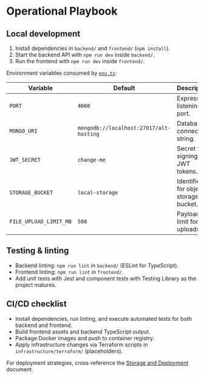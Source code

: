 # Operational Playbook

## Local development

1. Install dependencies in `backend/` and `frontend/` (`npm install`).
2. Start the backend API with `npm run dev` inside `backend/`.
3. Run the frontend with `npm run dev` inside `frontend/`.

Environment variables consumed by [`env.ts`](../backend/src/config/env.ts):

| Variable | Default | Description |
|----------|---------|-------------|
| `PORT` | `4000` | Express listening port. |
| `MONGO_URI` | `mongodb://localhost:27017/alt-hosting` | Database connection string. |
| `JWT_SECRET` | `change-me` | Secret for signing JWT tokens. |
| `STORAGE_BUCKET` | `local-storage` | Identifier for object storage bucket. |
| `FILE_UPLOAD_LIMIT_MB` | `500` | Payload limit for file uploads. |

## Testing & linting

- Backend linting: `npm run lint` in `backend/` (ESLint for TypeScript).
- Frontend linting: `npm run lint` in `frontend/`.
- Add unit tests with Jest and component tests with Testing Library as the project matures.

## CI/CD checklist

- Install dependencies, run linting, and execute automated tests for both backend and frontend.
- Build frontend assets and backend TypeScript output.
- Package Docker images and push to container registry.
- Apply infrastructure changes via Terraform scripts in `infrastructure/terraform/` (placeholders).

For deployment strategies, cross-reference the [Storage and Deployment](storage-and-deployment.md) document.
